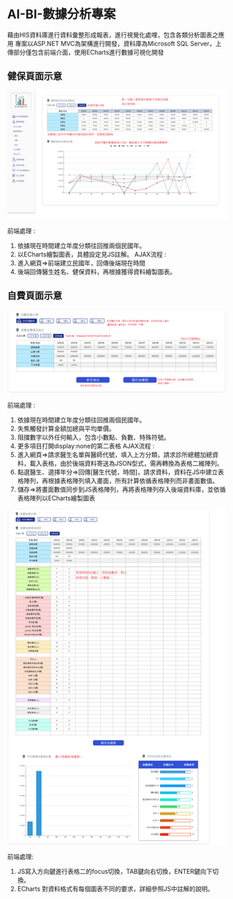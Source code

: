 # AI-BI-數據分析專案
藉由HIS資料庫進行資料彙整形成報表，進行視覺化處哩，包含各類分析圖表之應用
專案以ASP.NET MVC為架構進行開發，資料庫為Microsoft SQL Server，上傳部分僅包含前端介面，使用ECharts進行數據可視化開發

## 健保頁面示意
![image](https://github.com/ringfong/AI-BI-/blob/master/%E5%81%A5%E4%BF%9D01.png)

前端處理 : 
1. 依據現在時間建立年度分類往回推兩個民國年。
2. 以ECharts繪製圖表，具體設定見JS註解。
AJAX流程 : 
1. 進入網頁=>前端建立民國年，回傳後端現在時間
2. 後端回傳醫生姓名、健保資料，再根據獲得資料繪製圖表。

## 自費頁面示意
![image](https://github.com/ringfong/AI-BI-/blob/master/%E8%A1%A8%E6%A0%BC1.png)

前端處理 : 
1. 依據現在時間建立年度分類往回推兩個民國年。
2. 失焦觸發計算金額加總與平均單價。
3. 阻擋數字以外任何輸入，包含小數點、負數、特殊符號。
4. 更多項目打開display:none的第二表格
AJAX流程 : 
1. 進入網頁=>請求醫生名單與醫師代號，填入上方分類，請求診所總體加總資料，載入表格，由於後端資料寄送為JSON型式，需再轉換為表格二維陣列。
2. 點選醫生、選擇年分=>回傳[醫生代號，時間]，請求資料，資料在JS中建立表格陣列，再根據表格陣列填入畫面，所有計算依循表格陣列而非畫面數值。
3. 儲存=>將畫面數值同步到JS表格陣列，再將表格陣列存入後端資料庫，並依循表格陣列以ECharts繪製圖表

![image](https://github.com/ringfong/AI-BI-/blob/master/%E8%A1%A8%E6%A0%BC2.png)

前端處理: 
1. JS寫入方向鍵進行表格二的focus切換，TAB鍵向右切換，ENTER鍵向下切換。
2. ECharts 對資料格式有每個圖表不同的要求，詳細參照JS中註解的說明。
